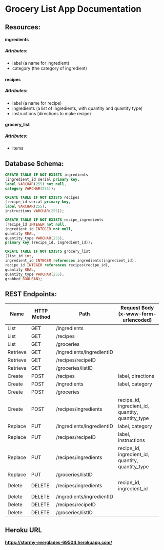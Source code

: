 # Grocery List App Documentation

## Resources:

#### ingredients
##### Attributes:
* label (a name for ingredient)
* category (the category of ingredient)

#### recipes
##### Attributes:
* label (a name for recipe)
* ingredients (a list of ingredients, with quantity and quantity type)
* instructions (directions to make recipe)

#### grocery_list
##### Attributes:
* items

## Database Schema:
```SQL
CREATE TABLE IF NOT EXISTS ingredients
(ingredient_id serial primary key,
label VARCHAR(255) not null,
category VARCHAR(255));

CREATE TABLE IF NOT EXISTS recipes
(recipe_id serial primary key,
label VARCHAR(255),
instructions VARCHAR(255));

CREATE TABLE IF NOT EXISTS recipe_ingredients
(recipe_id INTEGER not null,
ingredient_id INTEGER not null,
quantity REAL,
quantity_type VARCHAR(255),
primary key (recipe_id, ingredient_id));

CREATE TABLE IF NOT EXISTS grocery_list
(list_id int,
ingredient_id INTEGER references ingredients(ingredient_id),
recipe_id INTEGER references recipes(recipe_id),
quantity REAL,
quantity_type VARCHAR(255),
grabbed BOOLEAN);
```

## REST Endpoints:
Name | HTTP Method | Path | Request Body (x-www-form-urlencoded)
------------ | ------------- | ------------- | -------------
List | GET | /ingredients |
List | GET | /recipes |
List | GET | /groceries |
Retrieve | GET | /ingredients/ingredientID |
Retrieve | GET | /recipes/recipeID |
Retrieve | GET | /groceries/listID |
Create | POST | /recipes | label, directions
Create | POST | /ingredients | label, category
Create | POST | /groceries |
Create | POST | /recipes/ingredients | recipe_id, ingredient_id, quantity, quantity_type
Replace | PUT | /ingredients/ingredientID | label, category
Replace | PUT | /recipes/recipeID | label, instructions
Replace | PUT | /recipes/ingredients | recipe_id, ingredient_id, quantity, quantity_type
Replace | PUT | /groceries/listID |
Delete | DELETE | /recipes/ingredients | recipe_id, ingredient_id
Delete | DELETE | /ingredients/ingredientID | 
Delete | DELETE | /recipes/recipeID |
Delete | DELETE | /groceries/listID |

## Heroku URL
#### https://stormy-everglades-69504.herokuapp.com/ 
